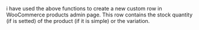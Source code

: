 i have used the above functions to create a new custom row in WooCommerce products admin page. This row contains the stock quantity (if is setted) of the product (if it is simple) or the variation.
